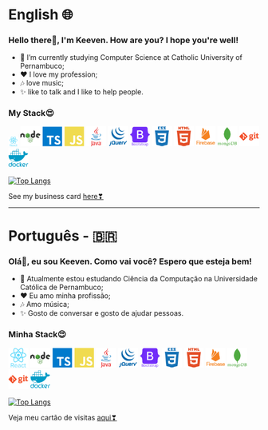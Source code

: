 # English 🌐
### Hello there👋, I'm Keeven. How are you? I hope you're well!
* 🚀 I’m currently studying Computer Science at Catholic University of Pernambuco;
* ❤ I love my profession;
* 🎶 love music;
* ✨ like to talk and I like to help people.

### My Stack😍
<img alt="React" width="20px" src="https://raw.githubusercontent.com/devicons/devicon/master/icons/react/react-original-wordmark.svg"> <img alt="NodeJS" width="40px" src="https://raw.githubusercontent.com/devicons/devicon/master/icons/nodejs/nodejs-original-wordmark.svg"> <img alt="TypeScript" width="40px" src="https://raw.githubusercontent.com/devicons/devicon/master/icons/typescript/typescript-plain.svg"> <img alt="JavaScript" width="40px" src="https://raw.githubusercontent.com/devicons/devicon/master/icons/javascript/javascript-plain.svg"> <img alt="Java" width="40px" src="https://raw.githubusercontent.com/devicons/devicon/master/icons/java/java-original-wordmark.svg"> <img alt="JQuery" width="40px" src="https://raw.githubusercontent.com/devicons/devicon/master/icons/jquery/jquery-plain-wordmark.svg"> <img alt="Bootstrap" width="40px" src="https://raw.githubusercontent.com/devicons/devicon/master/icons/bootstrap/bootstrap-plain-wordmark.svg"> <img alt="CSS3" width="40px" src="https://raw.githubusercontent.com/devicons/devicon/master/icons/css3/css3-plain-wordmark.svg"> <img alt="HTML5" width="40px" src="https://raw.githubusercontent.com/devicons/devicon/master/icons/html5/html5-plain-wordmark.svg"> <img alt="Firebase" width="40px" src="https://raw.githubusercontent.com/devicons/devicon/master/icons/firebase/firebase-plain-wordmark.svg"> <img alt="MongoDB" width="40px" src="https://raw.githubusercontent.com/devicons/devicon/master/icons/mongodb/mongodb-plain-wordmark.svg"> <img alt="Git" width="40px" src="https://raw.githubusercontent.com/devicons/devicon/master/icons/git/git-plain-wordmark.svg"> <img alt="Docker" width="40px" src="https://raw.githubusercontent.com/devicons/devicon/master/icons/docker/docker-plain-wordmark.svg">

[![Top Langs](https://github-readme-stats.vercel.app/api/top-langs/?username=KeevenOliveira&layout=compact&theme=dark)](https://github.com/anuraghazra/github-readme-stats)

See my business card [here❣](https://business-card-git-main.progkeeven.vercel.app/)

***

# Português - 🇧🇷
### Olá👋, eu sou Keeven. Como vai você? Espero que esteja bem!
* 🚀 Atualmente estou estudando Ciência da Computação na Universidade Católica de Pernambuco;
* ❤ Eu amo minha profissão;
* 🎶 Amo música;
* ✨ Gosto de conversar e gosto de ajudar pessoas.

### Minha Stack😍
<img alt="React" width="40px" src="https://raw.githubusercontent.com/devicons/devicon/master/icons/react/react-original-wordmark.svg"> <img alt="NodeJS" width="40px" src="https://raw.githubusercontent.com/devicons/devicon/master/icons/nodejs/nodejs-original-wordmark.svg"> <img alt="TypeScript" width="40px" src="https://raw.githubusercontent.com/devicons/devicon/master/icons/typescript/typescript-plain.svg"> <img alt="JavaScript" width="40px" src="https://raw.githubusercontent.com/devicons/devicon/master/icons/javascript/javascript-plain.svg"> <img alt="Java" width="40px" src="https://raw.githubusercontent.com/devicons/devicon/master/icons/java/java-original-wordmark.svg"> <img alt="JQuery" width="40px" src="https://raw.githubusercontent.com/devicons/devicon/master/icons/jquery/jquery-plain-wordmark.svg"> <img alt="Bootstrap" width="40px" src="https://raw.githubusercontent.com/devicons/devicon/master/icons/bootstrap/bootstrap-plain-wordmark.svg"> <img alt="CSS3" width="40px" src="https://raw.githubusercontent.com/devicons/devicon/master/icons/css3/css3-plain-wordmark.svg"> <img alt="HTML5" width="40px" src="https://raw.githubusercontent.com/devicons/devicon/master/icons/html5/html5-plain-wordmark.svg"> <img alt="Firebase" width="40px" src="https://raw.githubusercontent.com/devicons/devicon/master/icons/firebase/firebase-plain-wordmark.svg"> <img alt="MongoDB" width="40px" src="https://raw.githubusercontent.com/devicons/devicon/master/icons/mongodb/mongodb-plain-wordmark.svg"> <img alt="Git" width="40px" src="https://raw.githubusercontent.com/devicons/devicon/master/icons/git/git-plain-wordmark.svg"> <img alt="Docker" width="40px" src="https://raw.githubusercontent.com/devicons/devicon/master/icons/docker/docker-plain-wordmark.svg">

[![Top Langs](https://github-readme-stats.vercel.app/api/top-langs/?username=KeevenOliveira&layout=compact&theme=dark&locale=pt-br)](https://github.com/anuraghazra/github-readme-stats)

Veja meu cartão de visitas [aqui❣](https://business-card-git-main.progkeeven.vercel.app/)
<!--
**ProgKeeven/ProgKeeven** is a ✨ _special_ ✨ repository because its `README.md` (this file) appears on your GitHub profile.

Here are some ideas to get you started:

- 🔭 I’m currently working on ...
- 🌱 I’m currently learning ...
- 👯 I’m looking to collaborate on ...
- 🤔 I’m looking for help with ...
- 💬 Ask me about HTML, JavaScript, CSS, React, Node JS, or Bootstrap
- 📫 How to reach me: ...
- 😄 Pronouns: ...
- ⚡ Fun fact: ...
-->
